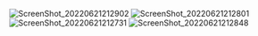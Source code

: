 ![ScreenShot_20220621212902](https://user-images.githubusercontent.com/22640434/174872313-d06eb591-dd06-4a3b-bac6-70bb0f67e6b3.png)
![ScreenShot_20220621212801](https://user-images.githubusercontent.com/22640434/174872348-646a2bd2-0f1b-4dee-afbb-3a278990296a.png)
![ScreenShot_20220621212731](https://user-images.githubusercontent.com/22640434/174872352-87e675eb-66a3-4cbc-975e-4caefbd14411.png)
![ScreenShot_20220621212848](https://user-images.githubusercontent.com/22640434/174872360-2ee764e9-32c7-494c-aea5-3007577feea7.png)
